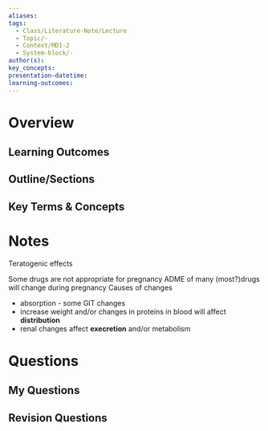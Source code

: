 ```yaml
---
aliases:
tags:
  - Class/Literature-Note/Lecture
  - Topic/-
  - Context/MD1-2
  - System-block/-
author(s):
key_concepts:
presentation-datetime:
learning-outcomes:
---
```



# Overview
## Learning Outcomes

## Outline/Sections

## Key Terms & Concepts


# Notes

Teratogenic effects

Some drugs are not appropriate for pregnancy
ADME of many (most?)drugs will change during pregnancy
Causes of changes
- absorption - some GIT changes
- increase weight and/or changes in proteins in blood will affect **distribution**
- renal changes affect **execretion** and/or metabolism
# Questions

## My Questions
## Revision Questions




